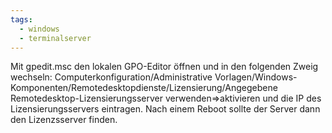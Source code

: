 ```yaml
---
tags:
  - windows
  - terminalserver
---
```



Mit gpedit.msc den lokalen GPO-Editor öffnen und in den folgenden Zweig wechseln: Computerkonfiguration/Administrative Vorlagen/Windows-Komponenten/Remotedesktopdienste/Lizensierung/Angegebene Remotedesktop-Lizensierungsserver verwenden=>aktivieren und die IP des Lizensierungsservers eintragen. Nach einem Reboot sollte der Server dann den Lizenzsserver finden.